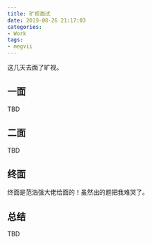 ```yaml
---
title: 旷视面试
date: 2019-08-26 21:17:03
categories:
- Work
tags:
- megvii
---
```


这几天去面了旷视。

## 一面

TBD

## 二面

TBD

## 终面

终面是范浩强大佬给面的！虽然出的题把我难哭了。

## 总结

TBD